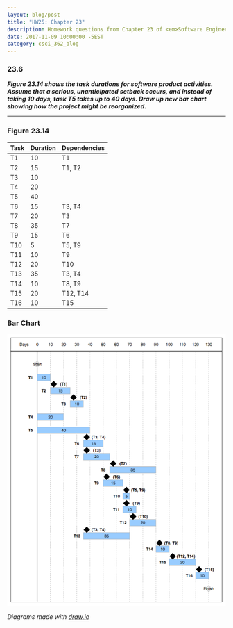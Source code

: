 ```yaml
---
layout: blog/post
title: "HW25: Chapter 23"
description: Homework questions from Chapter 23 of <em>Software Engineering 10th Edition</em>.
date: 2017-11-09 10:00:00 -5EST
category: csci_362_blog
---
```


### 23.6
_**Figure 23.14 shows the task durations for software product activities. Assume that a serious, unanticipated setback occurs, and instead of taking 10 days, task T5 takes up to 40 days. Draw up new bar chart showing how the project might be reorganized.**_

---
### Figure 23.14
<table class="table table-striped table-bordered table-condensed">
  <thead>
    <tr>
      <th>Task</th>
      <th>Duration</th>
      <th>Dependencies</th>
    </tr>
  </thead>
  <tbody>
    <tr>
      <td>T1</td>
      <td>10</td>
      <td>T1</td>
    </tr>
    <tr>
      <td>T2</td>
      <td>15</td>
      <td>T1, T2</td>
    </tr>
    <tr>
      <td>T3</td>
      <td>10</td>
      <td></td>
    </tr>
    <tr>
      <td>T4</td>
      <td>20</td>
      <td></td>
    </tr>
    <tr>
      <td>T5</td>
      <td>40</td>
      <td></td>
    </tr>
    <tr>
      <td>T6</td>
      <td>15</td>
      <td>T3, T4</td>
    </tr>
    <tr>
      <td>T7</td>
      <td>20</td>
      <td>T3</td>
    </tr>
    <tr>
      <td>T8</td>
      <td>35</td>
      <td>T7</td>
    </tr>
    <tr>
      <td>T9</td>
      <td>15</td>
      <td>T6</td>
    </tr>
    <tr>
      <td>T10</td>
      <td>5</td>
      <td>T5, T9</td>
    </tr>
    <tr>
      <td>T11</td>
      <td>10</td>
      <td>T9</td>
    </tr>
    <tr>
      <td>T12</td>
      <td>20</td>
      <td>T10</td>
    </tr>
    <tr>
      <td>T13</td>
      <td>35</td>
      <td>T3, T4</td>
    </tr>
    <tr>
      <td>T14</td>
      <td>10</td>
      <td>T8, T9</td>
    </tr>
    <tr>
      <td>T15</td>
      <td>20</td>
      <td>T12, T14</td>
    </tr>
    <tr>
      <td>T16</td>
      <td>10</td>
      <td>T15</td>
    </tr>
  </tbody>
</table>

### Bar Chart
<img src="/assets/images/blog/csci_362_blog/hw25_23.6.png" class="figure-img img-fluid w-100" alt="HW25 - Project Organization Bar Chart">

<p class="text-center">
  <em>
    Diagrams made with
    <a href="https://draw.io" target="_blank">draw.io</a>
  </em>
</p>
